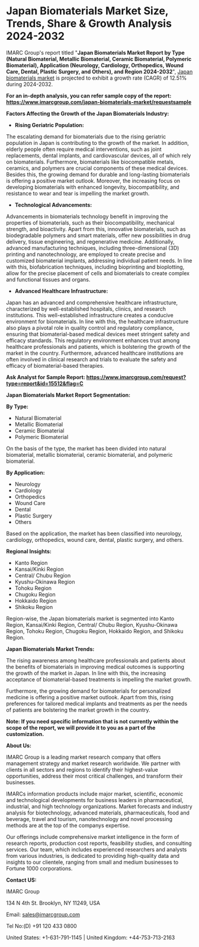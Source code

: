 ﻿# **Japan Biomaterials Market Size, Trends, Share & Growth Analysis 2024-2032**
IMARC Group's report titled "**Japan Biomaterials Market Report by Type (Natural Biomaterial, Metallic Biomaterial, Ceramic Biomaterial, Polymeric Biomaterial), Application (Neurology, Cardiology, Orthopedics, Wound Care, Dental, Plastic Surgery, and Others), and Region 2024-2032**", [Japan biomaterials market](https://www.imarcgroup.com/japan-biomaterials-market) is projected to exhibit a growth rate (CAGR) of 12.51% during 2024-2032.

**For an in-depth analysis, you can refer sample copy of the report: <https://www.imarcgroup.com/japan-biomaterials-market/requestsample>**

**Factors Affecting the Growth of the Japan Biomaterials Industry:**

- **Rising Geriatric Population:**

The escalating demand for biomaterials due to the rising geriatric population in Japan is contributing to the growth of the market. In addition, elderly people often require medical interventions, such as joint replacements, dental implants, and cardiovascular devices, all of which rely on biomaterials. Furthermore, biomaterials like biocompatible metals, ceramics, and polymers are crucial components of these medical devices. Besides this, the growing demand for durable and long-lasting biomaterials is offering a positive market outlook. Moreover, the increasing focus on developing biomaterials with enhanced longevity, biocompatibility, and resistance to wear and tear is impelling the market growth.

- **Technological Advancements:**

Advancements in biomaterials technology benefit in improving the properties of biomaterials, such as their biocompatibility, mechanical strength, and bioactivity. Apart from this, innovative biomaterials, such as biodegradable polymers and smart materials, offer new possibilities in drug delivery, tissue engineering, and regenerative medicine. Additionally, advanced manufacturing techniques, including three-dimensional (3D) printing and nanotechnology, are employed to create precise and customized biomaterial implants, addressing individual patient needs. In line with this, biofabrication techniques, including bioprinting and bioplotting, allow for the precise placement of cells and biomaterials to create complex and functional tissues and organs.  

- **Advanced Healthcare Infrastructure:**

Japan has an advanced and comprehensive healthcare infrastructure, characterized by well-established hospitals, clinics, and research institutions. This well-established infrastructure creates a conducive environment for biomaterials. In line with this, the healthcare infrastructure also plays a pivotal role in quality control and regulatory compliance, ensuring that biomaterial-based medical devices meet stringent safety and efficacy standards. This regulatory environment enhances trust among healthcare professionals and patients, which is bolstering the growth of the market in the country. Furthermore, advanced healthcare institutions are often involved in clinical research and trials to evaluate the safety and efficacy of biomaterial-based therapies.     

**Ask Analyst for Sample Report: <https://www.imarcgroup.com/request?type=report&id=15512&flag=C>**

**Japan Biomaterials Market Report Segmentation:**

**By Type:**

- Natural Biomaterial
- Metallic Biomaterial
- Ceramic Biomaterial
- Polymeric Biomaterial

On the basis of the type, the market has been divided into natural biomaterial, metallic biomaterial, ceramic biomaterial, and polymeric biomaterial.  

**By Application:**

- Neurology
- Cardiology
- Orthopedics
- Wound Care
- Dental
- Plastic Surgery
- Others

Based on the application, the market has been classified into neurology, cardiology, orthopedics, wound care, dental, plastic surgery, and others.  

**Regional Insights:**

- Kanto Region
- Kansai/Kinki Region
- Central/ Chubu Region
- Kyushu-Okinawa Region
- Tohoku Region
- Chugoku Region
- Hokkaido Region
- Shikoku Region

Region-wise, the Japan biomaterials market is segmented into Kanto Region, Kansai/Kinki Region, Central/ Chubu Region, Kyushu-Okinawa Region, Tohoku Region, Chugoku Region, Hokkaido Region, and Shikoku Region.    

**Japan Biomaterials Market Trends:**

The rising awareness among healthcare professionals and patients about the benefits of biomaterials in improving medical outcomes is supporting the growth of the market in Japan. In line with this, the increasing acceptance of biomaterial-based treatments is impelling the market growth.

Furthermore, the growing demand for biomaterials for personalized medicine is offering a positive market outlook. Apart from this, rising preferences for tailored medical implants and treatments as per the needs of patients are bolstering the market growth in the country.   

**Note: If you need specific information that is not currently within the scope of the report, we will provide it to you as a part of the customization.**

**About Us:**

IMARC Group is a leading market research company that offers management strategy and market research worldwide. We partner with clients in all sectors and regions to identify their highest-value opportunities, address their most critical challenges, and transform their businesses.

IMARCs information products include major market, scientific, economic and technological developments for business leaders in pharmaceutical, industrial, and high technology organizations. Market forecasts and industry analysis for biotechnology, advanced materials, pharmaceuticals, food and beverage, travel and tourism, nanotechnology and novel processing methods are at the top of the companys expertise.

Our offerings include comprehensive market intelligence in the form of research reports, production cost reports, feasibility studies, and consulting services. Our team, which includes experienced researchers and analysts from various industries, is dedicated to providing high-quality data and insights to our clientele, ranging from small and medium businesses to Fortune 1000 corporations.

**Contact US:**

IMARC Group

134 N 4th St. Brooklyn, NY 11249, USA

Email: sales@imarcgroup.com

Tel No:(D) +91 120 433 0800

United States: +1-631-791-1145 | United Kingdom: +44-753-713-2163
